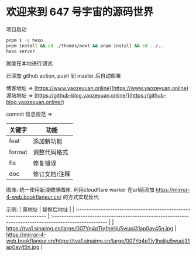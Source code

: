 # 欢迎来到 647 号宇宙的源码世界

项目启动

```bash
pnpm i -g hexo
pnpm install && cd ./themes/next && pnpm install && cd ../..
hexo server
```

就能在本地进行调试.

已添加 github action, push 到 master 后自动部署

博客地址 => [https://www.yaozeyuan.online](https://www.yaozeyuan.online)
源站地址 => [https://github-blog.yaozeyuan.online/](https://github-blog.yaozeyuan.online/)

commit 信息规范 =>

| 关键字 | 功能          |
| ------ | ------------- |
| feat   | 添加新功能    |
| format | 调整代码格式  |
| fix    | 修复错误      |
| doc    | 修订文档/注释 |

图床: 统一使用新浪微博图床. 利用cloudflare worker 在url前添加 https://mirror-4-web.bookflaneur.cn/ 的方式实现反代

示例: 
| 原地址                                                             | 替换后地址                                                                                             |
| :----------------------------------------------------------------- | :----------------------------------------------------------------------------------------------------- |
| https://tva1.sinaimg.cn/large/007Yq4pTly1heliju5wupj31ap0ay45n.jpg | https://mirror-4-web.bookflaneur.cn/https://tva1.sinaimg.cn/large/007Yq4pTly1heliju5wupj31ap0ay45n.jpg |